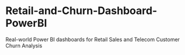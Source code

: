 # Retail-and-Churn-Dashboard-PowerBI
Real-world Power BI dashboards for Retail Sales and Telecom Customer Churn Analysis

